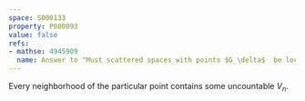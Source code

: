 ```yaml
---
space: S000133
property: P000093
value: false
refs:
- mathse: 4945909
  name: Answer to "Must scattered spaces with points $G_\delta$  be locally countable?"
---
```


Every neighborhood of the particular point
contains some uncountable $V_n$.
